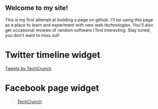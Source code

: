<!-- https://guides.github.com/features/pages/ -->

<div id="fb-root"></div>
<script async defer crossorigin="anonymous" src="https://connect.facebook.net/en_US/sdk.js#xfbml=1&version=v9.0" nonce="Q8PGeTDr"></script>

## Welcome to my site!
  
This is my first attempt at building a page on github. I'll be using this page as a place to learn and experiment with new web technologies. You'll also get occasional reviews of random software I find interesting. Stay tuned, you don't want to miss out!


# Twitter timeline widget

<a class="twitter-timeline" href="https://twitter.com/TechCrunch?ref_src=twsrc%5Etfw">Tweets by TechCrunch</a> <script async src="https://platform.twitter.com/widgets.js" charset="utf-8"></script>

# Facebook page widget

<div class="fb-page" data-href="https://www.facebook.com/techcrunch" data-tabs="timeline" data-width="500" data-height="" data-small-header="false" data-adapt-container-width="true" data-hide-cover="false" data-show-facepile="true"><blockquote cite="https://www.facebook.com/techcrunch" class="fb-xfbml-parse-ignore"><a href="https://www.facebook.com/techcrunch">TechCrunch</a></blockquote></div>
